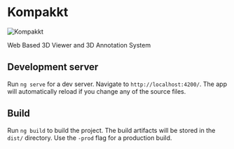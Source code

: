 # Kompakkt

![Kompakkt](src/assets/img/kompakkt-logo.png)

Web Based 3D Viewer and 3D Annotation System

## Development server

Run `ng serve` for a dev server. Navigate to `http://localhost:4200/`. The app will automatically reload if you change any of the source files.

## Build

Run `ng build` to build the project. The build artifacts will be stored in the `dist/` directory. Use the `-prod` flag for a production build.
